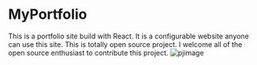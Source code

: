 # MyPortfolio
 This is a portfolio site build with React. It is a configurable website anyone can use this site. This is totally open source project.
 I welcome all of the open source enthusiast to contribute this project.
 ![pjimage](https://user-images.githubusercontent.com/47039014/118396599-0ddc4b00-b672-11eb-90eb-72c7943ab831.jpg)

